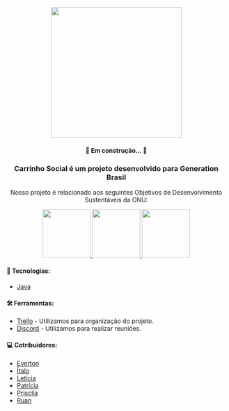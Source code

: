 <div align=center>
<img src="https://user-images.githubusercontent.com/72994902/132438140-65b86dc6-fc16-42a6-97c1-8d26130c9452.png" width="300px">
</div>

<h4 align="center"> 
	🚧 Em construção...  🚧
</h4>

<h3  align="center">Carrinho Social é um projeto desenvolvido para Generation Brasil </h3>
<p align="center"> Nosso projeto é relacionado aos seguintes Objetivos de Desenvolvimento Sustentáveis da ONU: </p>

<div align="center">
  <a href="https://odsbrasil.gov.br/objetivo/objetivo?n=2">
    <img src="https://user-images.githubusercontent.com/72994902/132442775-f3101cb7-a478-4a65-bd17-7970373b641e.png" width="110px">
   </a>
   
   <a href="https://odsbrasil.gov.br/objetivo/objetivo?n=3">
     <img src="https://user-images.githubusercontent.com/72994902/132442779-d4125a92-45fe-411e-aa8d-6e656c37411f.png" width="110px">
   </a>
  
   <a href="https://odsbrasil.gov.br/objetivo/objetivo?n=12">
    <img src="https://user-images.githubusercontent.com/72994902/132442788-1a611b71-486c-4c78-ad69-337a6fd96fb7.png" width="110px">
   </a>
</div>

<h4>🚀 Tecnologias: </h4>
<ul>
  <li>
    <a href="https://www.java.com/pt-BR/"> Java </a>
  </li>
</ul>

<h4>🛠️ Ferramentas: </h4>
<ul>
  <li>
    <a href="https://trello.com/b/dGkhc4AV/carrinho-social">Trello</a> - Utilizamos para organização do projeto.
  </li>
  <li>
     <a href="https://discord.com/"> Discord</a> - Utilizamos para realizar reuniões.
 </li>
 </ul>

<h4>💻 Cotribuidores: </h4>
  <ul>
    <li>
      <a href="#">Everton</a>
    </li>
    <li>
      <a href="#">Ítalo</a>
    </li>
    <li>
      <a href="#">Letícia</a>
    </li>
      <li>
        <a href="https://github.com/PatriciaTorresGraciano">Patrícia</a>
      </li>
      <li>
        <a href="#">Priscila</a>
      </li>
      <li>
        <a href="#">Ruan</a>
     </li>
  </ul>
 

